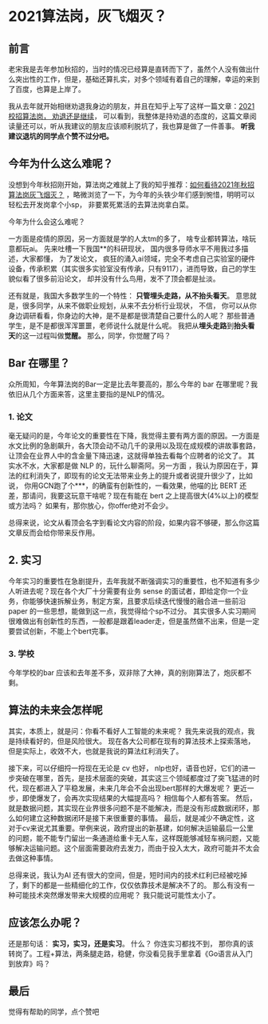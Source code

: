 # 2021算法岗，灰飞烟灭？

##  前言

老宋我是去年参加秋招的，当时的情况已经算是直转而下了，虽然个人没有做出什么突出性的工作，但是，基础还算扎实，对多个领域有着自己的理解，幸运的来到了百度，也算是上岸了。 

我从去年就开始相继劝退我身边的朋友，并且在知乎上写了这样一篇文章：[2021 校招算法岗， 劝退还是继续](https://zhuanlan.zhihu.com/p/87895563)， 可以看到，我整体是持劝退的态度的，这篇文章阅读量还可以，听从我建议的朋友应该顺利脱坑了，我也算是做了一件善事。 **听我建议退坑的同学点个赞不过分吧。**

## 今年为什么这么难呢？

没想到今年秋招刚开始，算法岗之难就上了我的知乎推荐：[如何看待2021年秋招算法岗灰飞烟灭？](https://www.zhihu.com/question/406974583/answer/1343041027) ，略微浏览了一下，为今年的头铁少年们感到惋惜，明明可以轻松去开发岗拿个小sp， 非要累死累活的去算法岗拿白菜。

今年为什么会这么难呢？ 

一方面是疫情的原因，另一方面就是学的人太tm的多了， 啥专业都转算法，啥玩意都玩ai。  先来吐槽一下我国**的科研现状， 国内很多导师水平不用我过多描述，大家都懂， 为了发论文， 疯狂的涌入ai领域，完全不考虑自己实验室的硬件设备，传承积累（其实很多实验室没有传承，只有9117），进而导致，自己的学生貌似看了很多前沿论文， 却并没有什么鸟用，发不了顶会都是扯淡。 

还有就是，我国大多数学生的一个特性： **只管埋头走路，从不抬头看天**。 意思就是，很多同学，从来不做职业规划，从来不去分析行业现状， 不信， 你可以从你身边调研看看，你身边的大神，是不是都是很清楚自己要什么的人呢？ 那些普通学生，是不是都很浑浑噩噩，老师说什么就是什么呢。 我把从**埋头走路**到**抬头看天**的这一过程叫做**觉醒。** 那么，同学，你觉醒了吗？

## Bar 在哪里？

众所周知，今年算法岗的Bar一定是比去年要高的，那么今年的 bar 在哪里呢？我依旧从几个方面来答，这里主要指的是NLP的情况。 

### 1. 论文

毫无疑问的是，今年论文的重要性在下降，我觉得主要有两方面的原因。一方面是水文比例的急剧飙升，各大顶会动不动几千的录用以及现在成规模的讲故事套路，让顶会在业界人中的含金量下降迅速，这就得单独去看每个应聘者的论文了。 其实水不水，大家都是做 NLP 的，玩什么聊斋阿。另一方面 ，我认为原因在于，算法的红利消失了，即现有的论文无法带来业务上的提升或者说提升很少了，比如说， 你用GCN跑了个***，的确蛮有创新性的，一看效果，他喵的比 BERT 还差，那请问，我要这玩意干啥呢？现在有能在 bert 之上提高很大(4%以上)的模型或方法吗？ 如果有，那你放心，你offer绝对不会少。

总得来说，论文从看顶会名字到看论文内容的阶段，如果内容不够硬，那么你这篇文章反而会给你带来反作用。

## 2. 实习

今年实习的重要性在急剧提升，去年我就不断强调实习的重要性，也不知道有多少人听进去呢？现在各个大厂十分需要有业务 sense 的面试者，即给定你一个业务，你能够快速拆解业务，制定方案，且要求后续迭代慢慢的融合进一些前沿 paper 的一些思想，能做到这一点，我觉得给个sp不过分。 其实很多人实习期间很难做出有创新性的东西，一般都是跟着leader走，但是虽然做不出来，但是一定要尝试创新，不能上个bert完事。

### 3. 学校

今年学校的bar 应该和去年差不多，双非除了大神，真的别刚算法了，炮灰都不剩。

## 算法的未来会怎样呢

其实，本质上，就是问：你看不看好人工智能的未来呢？  我先来说我的观点，我是持续看好的，但是风险很大。 现在各大公司都在现有的算法技术上探索落地，但是实际上，收效不大，也就是我说的算法红利消失了。 

接下来，可以仔细捋一捋现在无论是 cv 也好， nlp也好，语音也好，它们的进一步突破在哪里，首先，是技术层面的突破，其实这三个领域都度过了突飞猛进的时代，现在都进入了平稳发展，未来几年会不会出现bert那样的大爆发呢？ 更近一步，即使爆发了，会再次实现结果的大幅提高吗？ 相信每个人都有答案。 然后，就是数据问题，其实现在业界很多问题不是不能解决，而是没有形成数据闭环，那么如何建立这种数据闭环是接下来很重要的事情。 最后，就是减少不确定性，这对于cv来说尤其重要。举例来说，政府提出的新基建，如何解决运输最后一公里的问题，能不能专门留出一条通道给重卡无人车，这样既能够减轻车祸问题，又能够解决运输问题。这个层面需要政府去发力，而由于投入太大，政府可能并不太会去做这种事情。

总得来说，我认为AI 还有很大的空间，但是，短时间内的技术红利已经被吃掉了，剩下的都是一些精细化的工作，仅仅依靠技术是解决不了的。 那么有没有一种可能技术突然爆发带来大规模的应用呢？ 我只能说可能性太小了。

## 应该怎么办呢？

还是那句话： **实习，实习，还是实习**。 什么？ 你连实习都找不到， 那你真的该转岗了。工程+算法，两条腿走路，稳健，你没看见我手里拿着《Go语言从入门到放弃》吗？

## 最后

觉得有帮助的同学，点个赞吧









